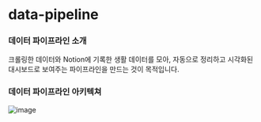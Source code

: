 # data-pipeline

### 데이터 파이프라인 소개
크롤링한 데이터와 Notion에 기록한 생활 데이터를 모아,
자동으로 정리하고 시각화된 대시보드로 보여주는 파이프라인을 만드는 것이 목적입니다.

### 데이터 파이프라인 아키텍쳐
![image](https://github.com/user-attachments/assets/09dbe90e-a46a-45c9-932d-4537e09a7cab)
